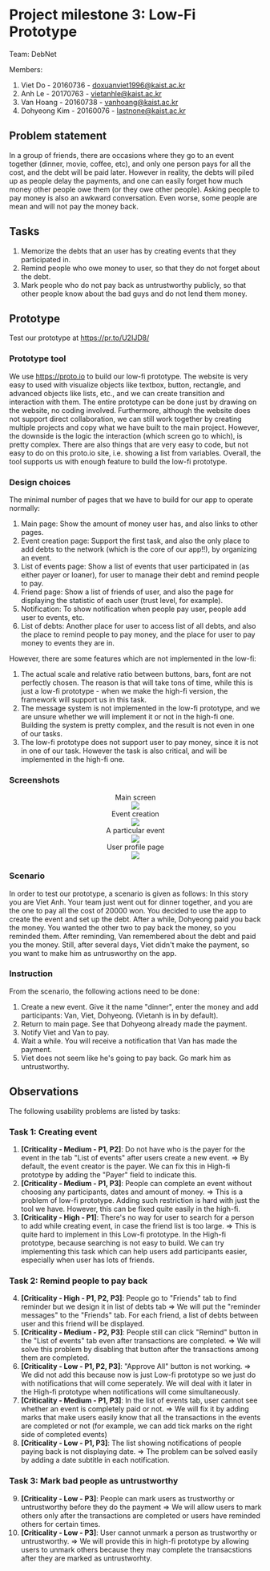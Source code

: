 # Project milestone 3: Low-Fi Prototype
Team: DebNet

Members:
1. Viet Do - 20160736 - doxuanviet1996@kaist.ac.kr
2. Anh Le - 20170763 - vietanhle@kaist.ac.kr
3. Van Hoang - 20160738 - vanhoang@kaist.ac.kr
4. Dohyeong Kim - 20160076 - lastnone@kaist.ac.kr

## Problem statement
In a group of friends, there are occasions where they go to an event together (dinner, movie, coffee, etc), and only one person pays for all the cost, and the debt will be paid later. However in reality, the debts will piled up as people delay the payments, and one can easily forget how much money other people owe them (or they owe other people). Asking people to pay money is also an awkward conversation. Even worse, some people are mean and will not pay the money back.
## Tasks
1. Memorize the debts that an user has by creating events that they participated in.
2. Remind people who owe money to user, so that they do not forget about the debt.
3. Mark people who do not pay back as untrustworthy publicly, so that other people know about the bad guys and do not lend them money.
## Prototype
Test our prototype at https://pr.to/U2IJD8/
### Prototype tool
We use https://proto.io to build our low-fi prototype. The website is very easy to used with visualize objects like textbox, button, rectangle, and advanced objects like lists, etc., and we can create transition and interaction with them. The entire prototype can be done just by drawing on the website, no coding involved. Furthermore, although the website does not support direct collaboration, we can still work together by creating multiple projects and copy what we have built to the main project. However, the downside is the logic the interaction (which screen go to which), is pretty complex. There are also things that are very easy to code, but not easy to do on this proto.io site, i.e. showing a list from variables. Overall, the tool supports us with enough feature to build the low-fi prototype.
### Design choices
The minimal number of pages that we have to build for our app to operate normally: 
1. Main page: Show the amount of money user has, and also links to other pages.
2. Event creation page: Support the first task, and also the only place to add debts to the network (which is the core of our app!!), by organizing an event.
3. List of events page: Show a list of events that user participated in (as either payer or loaner), for user to manage their debt and remind people to pay.
4. Friend page: Show a list of friends of user, and also the page for displaying the statistic of each user (trust level, for example).
5. Notification: To show notification when people pay user, people add user to events, etc.
6. List of debts: Another place for user to access list of all debts, and also the place to remind people to pay money, and the place for user to pay money to events they are in.

However, there are some features which are not implemented in the low-fi:

1. The actual scale and relative ratio between buttons, bars, font are not perfectly chosen. The reason is that will take tons of time, while this is just a low-fi prototype - when we make the high-fi version, the framework will support us in this task.
2. The message system is not implemented in the low-fi prototype, and we are unsure whether we will implement it or not in the high-fi one. Building the system is pretty complex, and the result is not even in one of our tasks.
3. The low-fi prototype does not support user to pay money, since it is not in one of our task. However the task is also critical, and will be implemented in the high-fi one.

### Screenshots

<center> Main screen </center>

<center> <img/ src = "images/main.png"> </center>

<center> Event creation </center>

<center> <img/ src = "images/create_event.png"> </center>

<center> A particular event </center>

<center> <img/ src = "images/events.png"> </center>

<center> User profile page </center>

<center> <img/ src = "images/mong.png"> </center>

### Scenario
In order to test our prototype, a scenario is given as follows:
In this story you are Viet Anh. Your team just went out for dinner together, and you are the one to pay all the cost of 20000 won. You decided to use the app to create the event and set up the debt. 
After a while, Dohyeong paid you back the money. You wanted the other two to pay back the money, so you reminded them. After reminding, Van remembered about the debt and paid you the money.
Still, after several days, Viet didn't make the payment, so you want to make him as untrusworthy on the app.
### Instruction
From the scenario, the following actions need to be done:
1. Create a new event. Give it the name "dinner", enter the money and add participants: Van, Viet, Dohyeong. (Vietanh is in by default).
2. Return to main page. See that Dohyeong already made the payment.
3. Notify Viet and Van to pay.
4. Wait a while. You will receive a notification that Van has made the payment.
5. Viet does not seem like he's going to pay back. Go mark him as untrustworthy.
## Observations
The following usability problems are listed by tasks:
### Task 1: Creating event
1. **[Criticality - Medium - P1, P2]**: Do not have who is the payer for the event in the tab "List of events" after users create a new event.
=> By default, the event creator is the payer. We can fix this in High-fi prototype by adding the "Payer" field to indicate this.
2. **[Criticality - Medium - P1, P3]**: People can complete an event without choosing any participants, dates and amount of money.
=> This is a problem of low-fi prototype. Adding such restriction is hard with just the tool we have. However, this can be fixed quite easily in the high-fi.
3. **[Criticality - High - P1]**: There's no way for user to search for a person to add while creating event, in case the friend list is too large.
=> This is quite hard to implement in this Low-fi prototype. In the High-fi prototype, because searching is not easy to build. We can try implementing this task which can help users add participants easier, especially when user has lots of friends.
### Task 2: Remind people to pay back
4. **[Criticality - High - P1, P2, P3]**: People go to "Friends" tab to find reminder but we design it in list of debts tab
=> We will put the "reminder messages" to the "Friends" tab. For each friend, a list of debts between user and this friend will be displayed.
5. **[Criticality - Medium - P2, P3]**: People still can click "Remind" button in the "List of events" tab even after transactions are completed.
=> We will solve this problem by disabling that button after the transactions among them are completed.
6. **[Criticality - Low - P1, P2, P3]**: "Approve All" button is not working.
=> We did not add this because now is just Low-fi prototype so we just do with notifications that will come seperately. We will deal with it later in the High-fi prototype when notifications will come simultaneously.
7. **[Criticality - Medium - P1, P3]**: In the list of events tab, user cannot see whether an event is completely paid or not.
=> We will fix it by adding marks that make users easily know that all the transactions in the events are completed or not (for example, we can add tick marks on the right side of completed events)
8. **[Criticality - Low - P1, P3]**: The list showing notifications of people paying back is not displaying date.
=> The problem can be solved easily by adding a date subtitle in each notification.
### Task 3: Mark bad people as untrustworthy
9. **[Criticality - Low - P3]**: People can mark users as trustworthy or untrustworthy before they do the payment
=> We will allow users to mark others only after the transactions are completed or users have reminded others for certain times.
10. **[Criticality - Low - P3]**: User cannot unmark a person as trustworthy or untrustworthy.
=> We will provide this in high-fi prototype by allowing users to unmark others because they may complete the transacstions after they are marked as untrustworhty.